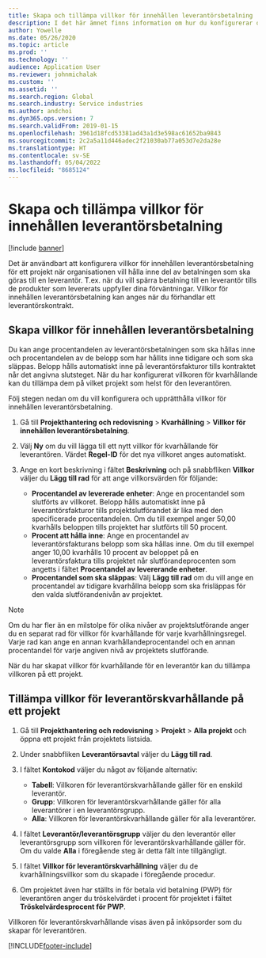 ```yaml
---
title: Skapa och tillämpa villkor för innehållen leverantörsbetalning
description: I det här ämnet finns information om hur du konfigurerar och upprätthåller villkor för innehållen leverantörsbetalning.
author: Yowelle
ms.date: 05/26/2020
ms.topic: article
ms.prod: ''
ms.technology: ''
audience: Application User
ms.reviewer: johnmichalak
ms.custom: ''
ms.assetid: ''
ms.search.region: Global
ms.search.industry: Service industries
ms.author: andchoi
ms.dyn365.ops.version: 7
ms.search.validFrom: 2019-01-15
ms.openlocfilehash: 3961d18fcd53381ad43a1d3e598ac61652ba9843
ms.sourcegitcommit: 2c2a5a11d446adec2f21030ab77a053d7e2da28e
ms.translationtype: HT
ms.contentlocale: sv-SE
ms.lasthandoff: 05/04/2022
ms.locfileid: "8685124"
---
```

# <a name="create-and-apply-vendor-payment-retention-terms"></a>Skapa och tillämpa villkor för innehållen leverantörsbetalning

[!include [banner](../includes/banner.md)] 

Det är användbart att konfigurera villkor för innehållen leverantörsbetalning för ett projekt när organisationen vill hålla inne del av betalningen som ska göras till en leverantör. T.ex. när du vill spärra betalning till en leverantör tills de produkter som levererats uppfyller dina förväntningar. Villkor för innehållen leverantörsbetalning kan anges när du förhandlar ett leverantörskontrakt.

## <a name="create-vendor-payment-retention-terms"></a>Skapa villkor för innehållen leverantörsbetalning

Du kan ange procentandelen av leverantörsbetalningen som ska hållas inne och procentandelen av de belopp som har hållits inne tidigare och som ska släppas. Belopp hålls automatiskt inne på leverantörsfakturor tills kontraktet når det angivna slutsteget. När du har konfigurerat villkoren för kvarhållande kan du tillämpa dem på vilket projekt som helst för den leverantören.

Följ stegen nedan om du vill konfigurera och upprätthålla villkor för innehållen leverantörsbetalning. 

1. Gå till **Projekthantering och redovisning** > **Kvarhållning** > **Villkor för innehållen leverantörsbetalning**.
2. Välj **Ny** om du vill lägga till ett nytt villkor för kvarhållande för leverantören. Värdet **Regel-ID** för det nya villkoret anges automatiskt. 
3. Ange en kort beskrivning i fältet **Beskrivning** och på snabbfliken **Villkor** väljer du **Lägg till rad** för att ange villkorsvärden för följande:

   - **Procentandel av levererade enheter**: Ange en procentandel som slutförts av villkoret. Belopp hålls automatiskt inne på leverantörsfakturor tills projektslutförandet är lika med den specificerade procentandelen. Om du till exempel anger 50,00 kvarhålls beloppen tills projektet har slutförts till 50 procent.
   - **Procent att hålla inne**: Ange en procentandel av leverantörsfakturans belopp som ska hållas inne. Om du till exempel anger 10,00 kvarhålls 10 procent av beloppet på en leverantörsfaktura tills projektet når slutförandeprocenten som angetts i fältet **Procentandel av levererande enheter**.
   - **Procentandel som ska släppas**: Välj **Lägg till rad** om du vill ange en procentandel av tidigare kvarhållna belopp som ska frisläppas för den valda slutförandenivån av projektet.

> [!NOTE]
> Om du har fler än en milstolpe för olika nivåer av projektslutförande anger du en separat rad för villkor för kvarhållande för varje kvarhållningsregel. Varje rad kan ange en annan kvarhållandeprocentandel och en annan procentandel för varje angiven nivå av projektets slutförande.

När du har skapat villkor för kvarhållande för en leverantör kan du tillämpa villkoren på ett projekt.

## <a name="apply-vendor-retention-terms-to-a-project"></a>Tillämpa villkor för leverantörskvarhållande på ett projekt

1. Gå till **Projekthantering och redovisning** > **Projekt** > **Alla projekt** och öppna ett projekt från projektets listsida.
2. Under snabbfliken **Leverantörsavtal** väljer du **Lägg till rad**.
3. I fältet **Kontokod** väljer du något av följande alternativ: 

   - **Tabell**: Villkoren för leverantörskvarhållande gäller för en enskild leverantör.
   - **Grupp**: Villkoren för leverantörskvarhållande gäller för alla leverantörer i en leverantörsgrupp.
   - **Alla**: Villkoren för leverantörskvarhållande gäller för alla leverantörer.

4. I fältet **Leverantör/leverantörsgrupp** väljer du den leverantör eller leverantörsgrupp som villkoren för leverantörskvarhållande gäller för. Om du valde **Alla** i föregående steg är detta fält inte tillgängligt.
5. I fältet **Villkor för leverantörskvarhållning** väljer du de kvarhållningsvillkor som du skapade i föregående procedur.
6. Om projektet även har ställts in för betala vid betalning (PWP) för leverantören anger du tröskelvärdet i procent för projektet i fältet **Tröskelvärdesprocent för PWP**.

Villkoren för leverantörskvarhållande visas även på inköpsorder som du skapar för leverantören.


[!INCLUDE[footer-include](../includes/footer-banner.md)]
